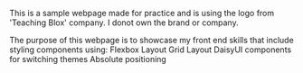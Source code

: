 This is a sample webpage made for practice and is using the logo from 'Teaching Blox' company. 
I donot own the brand or company.

The purpose of this webpage is to showcase my front end skills that include styling components using:
  Flexbox Layout
  Grid Layout
  DaisyUI components for switching themes
  Absolute positioning
